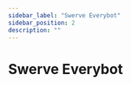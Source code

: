 ```yaml
---
sidebar_label: "Swerve Everybot"
sidebar_position: 2
description: ""
---
```


# Swerve Everybot

